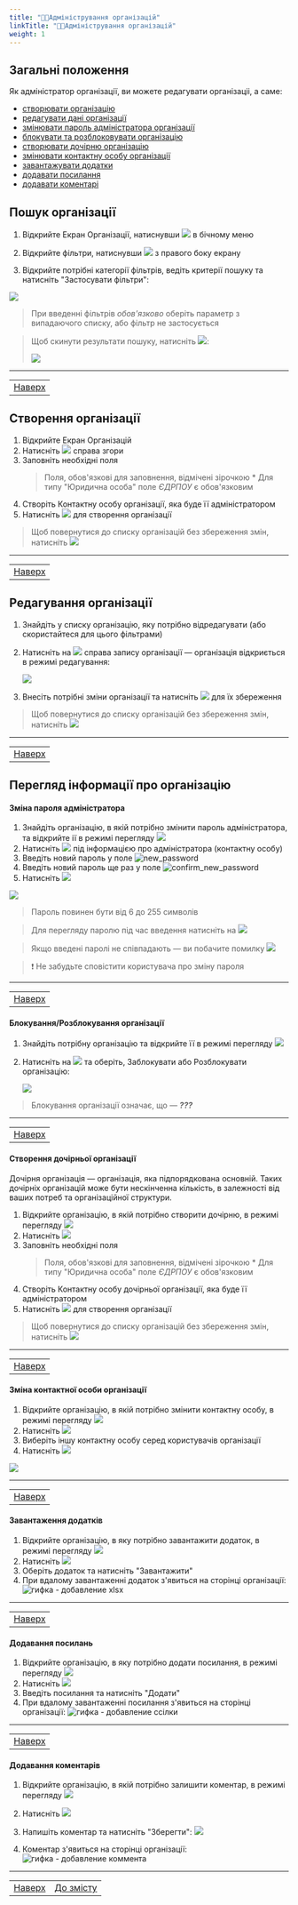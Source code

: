 ```yaml
---
title: "👨‍💻Адміністрування організацій"
linkTitle: "👨‍💻Адміністрування організацій"
weight: 1
---
```


## Загальні положення  

Як адміністратор організації, ви можете редагувати  організаціі, а саме:
- [створювати організацію](#створення-організації)
- [редагувати дані організації](#редагування-організації)
- [змінювати пароль адміністратора організації](#зміна-пароля-адміністратора)
- [блокувати та розблоковувати організацію](#блокуваннярозблокування-організації)
- [створювати дочірню організацію](#створення-дочірньої-організації)
- [змінювати контактну особу організації](#зміна-контактної-особи-організації)
- [завантажувати додатки](#завантаження-додатків)
- [додавати посилання](#додавання-посилань)
- [додавати коментарі](#додавання-коментарів)

## Пошук організації

1. Відкрийте Екран Організації, натиснувши ![](https://i.imgur.com/61Xfa1g.png) в бічному меню
2. Відкрийте фільтри, натиснувши ![](https://i.imgur.com/MaZo9cn.png) з правого боку екрану

3. Відкрийте потрібні категорії фільтрів, ведіть  критерії пошуку та натисніть "Застосувати фільтри":

![](https://i.imgur.com/cYmSNux.gif)

>При введенні фільтрів *обов'язково* оберіть параметр з випадаючого списку, або фільтр не застосується

> Щоб скинути результати пошуку, натисніть ![](https://i.imgur.com/1Ej0xNy.png):
>
>![](https://i.imgur.com/KUA52kO.gif)
___
| |
|-|
| [Наверх](#загальні-положення)|

## Створення організації

1. Відкрийте Екран Організацій
2. Натисніть ![](https://i.imgur.com/1cq5xP5.png) справа згори
3. Заповніть необхідні поля
   > Поля, обов'язкові для заповнення, відмічені зірочкою \*
   > Для типу "Юридична особа" поле *ЄДРПОУ* є обов'язковим
4. Створіть Контактну особу організації, яка буде її адміністратором
5. Натисніть ![](https://i.imgur.com/Die5KUV.png) для створення організації

> Щоб повернутися до списку організацій без збереження змін, натисніть ![](https://i.imgur.com/YZ6Sefv.png)
___
| |
|-|
| [Наверх](#загальні-положення)|

## Редагування організації

1. Знайдіть у списку організацію, яку потрібно відредагувати (або скористайтеся для цього фільтрами)
2. Натисніть на ![](https://i.imgur.com/4habIJd.png) справа запису організації &mdash; організація відкриється в режимі редагування:

    ![](https://i.imgur.com/vu1vGle.gif)

3. Внесіть потрібні зміни організації та натисніть ![](https://i.imgur.com/Die5KUV.png) для їх збереження

> Щоб повернутися до списку організацій без збереження змін, натисніть ![](https://i.imgur.com/YZ6Sefv.png)
___
| |
|-|
| [Наверх](#загальні-положення)|

## Перегляд інформації про організацію
#### Зміна пароля адміністратора

1. Знайдіть організацію, в якій потрібно змінити пароль адміністратора, та відкрийте ії в режимі перегляду ![](https://i.imgur.com/9qatUew.png)
2. Натисніть ![](https://i.imgur.com/thWgmQZ.png) під інформацією про адміністратора (контактну особу)
3. Введіть новий пароль у поле ![new_password](https://i.imgur.com/WpG1NWv.png)
4. Введіть новий пароль ще раз у поле ![confirm_new_password](https://i.imgur.com/UIGTXMN.png)
5. Натисніть ![](https://i.imgur.com/MMk5LTd.png)

![](https://i.imgur.com/apAHNY9.gif)
   
   > Пароль повинен бути від 6 до 255 символів

   > Для перегляду паролю під час введення натисніть на ![](https://i.imgur.com/9FFKYJl.png)

   > Якщо введені паролі не співпадають &mdash; ви побачите помилку ![](https://i.imgur.com/49z149W.png)


>❗ Не забудьте сповістити користувача про зміну пароля
___
| |
|-|
| [Наверх](#загальні-положення)|

#### Блокування/Розблокування організації

1. Знайдіть потрібну організацію та відкрийте її в режимі перегляду ![](https://i.imgur.com/9qatUew.png)
2. Натисніть на ![](https://i.imgur.com/aOuVbDo.png) та оберіть, Заблокувати або Розблокувати організацію:

    ![](https://i.imgur.com/7sXIlCT.gif)

>Блокування організації означає, що &mdash; ***???***
___
| |
|-|
| [Наверх](#загальні-положення)|

#### Створення дочірньої організації

Дочірня організація &mdash; організація, яка підпорядкована основній. Таких дочірніх організацій може бути нескінченна кількість, в залежності від ваших потреб та організаційної структури.

1. Відкрийте організацію, в якій потрібно створити дочірню, в режимі перегляду ![](https://i.imgur.com/9qatUew.png)
2. Натисніть ![](https://i.imgur.com/XfXWveh.png)
3. Заповніть необхідні поля
   > Поля, обов'язкові для заповнення, відмічені зірочкою \*
   > Для типу "Юридична особа" поле *ЄДРПОУ* є обов'язковим
4. Створіть Контактну особу дочірньої організації, яка буде її адміністратором
5. Натисніть ![](https://i.imgur.com/Die5KUV.png) для створення організації

> Щоб повернутися до списку організацій без збереження змін, натисніть ![](https://i.imgur.com/YZ6Sefv.png)

___
| |
|-|
| [Наверх](#загальні-положення)|

#### Зміна контактної особи організації

1. Відкрийте організацію, в якій потрібно змінити контактну особу, в режимі перегляду ![](https://i.imgur.com/9qatUew.png)
2. Натисніть ![](https://i.imgur.com/IdxryGI.png)
3. Виберіть іншу контактну особу серед користувачів організації
4. Натисніть ![](https://i.imgur.com/WS554yw.png)

![](https://i.imgur.com/soKpkvy.gif)
___
| |
|-|
| [Наверх](#загальні-положення)|

#### Завантаження додатків

1. Відкрийте організацію, в яку потрібно завантажити додаток, в режимі перегляду ![](https://i.imgur.com/9qatUew.png)
2. Натисніть ![](https://i.imgur.com/qcBiQmW.png)
3. Оберіть додаток та натисніть "Завантажити"
4. При вдалому завантаженні додаток з'явиться на сторінці організації:
   ![гифка - добавление xlsx]()
___
| |
|-|
| [Наверх](#загальні-положення)|

#### Додавання посилань

1. Відкрийте організацію, в яку потрібно додати посилання, в режимі перегляду ![](https://i.imgur.com/9qatUew.png)
2. Натисніть ![](https://i.imgur.com/gu6lTt3.png)
3. Введіть посилання та натисніть "Додати"
4. При вдалому завантаженні посилання з'явиться на сторінці організації:
   ![гифка - добавление ссілки]()
___
| |
|-|
| [Наверх](#загальні-положення)|

#### Додавання коментарів

1. Відкрийте організацію, в якій потрібно залишити коментар, в режимі перегляду ![](https://i.imgur.com/9qatUew.png)
2. Натисніть ![](https://i.imgur.com/zQ8wcmA.png)
3. Напишіть коментар та натисніть "Зберегти":
   ![](https://i.imgur.com/jIa08ER.png)

4. Коментар з'явиться на сторінці організації:
   ![гифка - добавление коммента]()
___
| | |
|-|-|
| [Наверх](#загальні-положення)| [До змісту](/docs/toc/)|